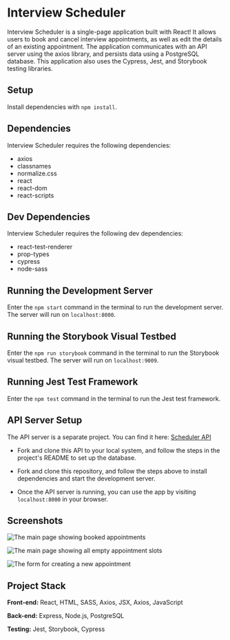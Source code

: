 # Interview Scheduler

Interview Scheduler is a single-page application built with React! It allows users to book and cancel interview appointments, as well as edit the details of an existing appointment. The application communicates with an API server using the axios library, and persists data using a PostgreSQL database. This application also uses the Cypress, Jest, and Storybook testing libraries.

## Setup

Install dependencies with `npm install`.

## Dependencies

Interview Scheduler requires the following dependencies:

- axios
- classnames
- normalize.css
- react
- react-dom
- react-scripts

## Dev Dependencies

Interview Scheduler requires the following dev dependencies:

- react-test-renderer
- prop-types
- cypress
- node-sass

## Running the Development Server

Enter the ```npm start``` command in the terminal to run the development server. The server will run on ```localhost:8000```.

## Running the Storybook Visual Testbed

Enter the ```npm run storybook``` command in the terminal to run the Storybook visual testbed. The server will run on ```localhost:9009```.

## Running Jest Test Framework

Enter the ```npm test``` command in the terminal to run the Jest test framework.

## API Server Setup

The API server is a separate project. You can find it here:
[Scheduler API](https://github.com/lighthouse-labs/scheduler-api)

- Fork and clone this API to your local system, and follow the steps in the project's README to set up the database.

- Fork and clone this repository, and follow the steps above to install dependencies and start the development server.

- Once the API server is running, you can use the app by visiting ```localhost:8000``` in your browser.

## Screenshots

![The main page showing booked appointments](https://raw.githubusercontent.com/OfficialBirdDaddy/scheduler/master/docs/Appointments.png)

![The main page showing all empty appointment slots](https://github.com/OfficialBirdDaddy/scheduler/blob/master/docs/Empty.png?raw=true)

![The form for creating a new appointment](https://github.com/OfficialBirdDaddy/scheduler/blob/master/docs/Create.png?raw=true)

## Project Stack

**Front-end:** React, HTML, SASS, Axios, JSX, Axios, JavaScript

**Back-end:** Express, Node.js, PostgreSQL

**Testing:** Jest, Storybook, Cypress



